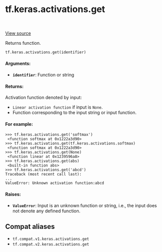 <div itemscope itemtype="http://developers.google.com/ReferenceObject">
<meta itemprop="name" content="tf.keras.activations.get" />
<meta itemprop="path" content="Stable" />
</div>

# tf.keras.activations.get

<!-- Insert buttons and diff -->

<table class="tfo-notebook-buttons tfo-api" align="left">
</table>

<a target="_blank" href="/code/stable/tensorflow/python/keras/activations.py">View source</a>



Returns function.

``` python
tf.keras.activations.get(identifier)
```



<!-- Placeholder for "Used in" -->


#### Arguments:


* <b>`identifier`</b>: Function or string


#### Returns:

Activation function denoted by input:
- `Linear activation function` if input is `None`.
- Function corresponding to the input string or input function.



#### For example:



```
>>> tf.keras.activations.get('softmax')
 <function softmax at 0x1222a3d90>
>>> tf.keras.activations.get(tf.keras.activations.softmax)
 <function softmax at 0x1222a3d90>
>>> tf.keras.activations.get(None)
 <function linear at 0x1239596a8>
>>> tf.keras.activations.get(abs)
 <built-in function abs>
>>> tf.keras.activations.get('abcd')
Traceback (most recent call last):
...
ValueError: Unknown activation function:abcd
```

#### Raises:


* <b>`ValueError`</b>: Input is an unknown function or string, i.e., the input does
not denote any defined function.

## Compat aliases

* `tf.compat.v1.keras.activations.get`
* `tf.compat.v2.keras.activations.get`


